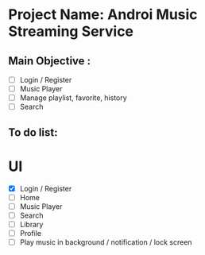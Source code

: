 # Project Name: Androi Music Streaming Service

## Main Objective :

- [ ] Login / Register
- [ ] Music Player
- [ ] Manage playlist, favorite, history
- [ ] Search

## To do list:

# UI

- [x] Login / Register
- [ ] Home
- [ ] Music Player
- [ ] Search
- [ ] Library
- [ ] Profile
- [ ] Play music in background / notification / lock screen
